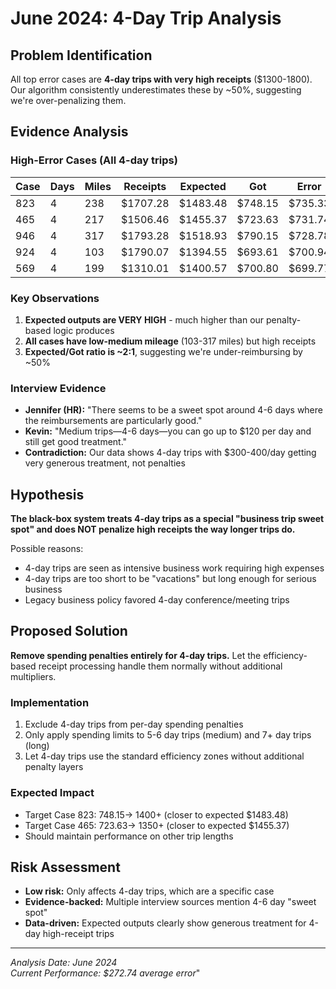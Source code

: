 # June 2024: 4-Day Trip Analysis

## Problem Identification
All top error cases are **4-day trips with very high receipts** ($1300-1800). Our algorithm consistently underestimates these by ~50%, suggesting we're over-penalizing them.

## Evidence Analysis

### High-Error Cases (All 4-day trips)

| Case | Days | Miles | Receipts | Expected | Got | Error | $/Day |
|------|------|-------|-----------|-----------|-----|-------|-------|
| 823  | 4    | 238   | $1707.28  | $1483.48  | $748.15 | $735.33 | $426.82 |
| 465  | 4    | 217   | $1506.46  | $1455.37  | $723.63 | $731.74 | $376.62 |
| 946  | 4    | 317   | $1793.28  | $1518.93  | $790.15 | $728.78 | $448.32 |
| 924  | 4    | 103   | $1790.07  | $1394.55  | $693.61 | $700.94 | $447.52 |
| 569  | 4    | 199   | $1310.01  | $1400.57  | $700.80 | $699.77 | $327.50 |

### Key Observations
1. **Expected outputs are VERY HIGH** - much higher than our penalty-based logic produces
2. **All cases have low-medium mileage** (103-317 miles) but high receipts
3. **Expected/Got ratio is ~2:1**, suggesting we're under-reimbursing by ~50%

### Interview Evidence
- **Jennifer (HR):** "There seems to be a sweet spot around 4-6 days where the reimbursements are particularly good."
- **Kevin:** "Medium trips—4-6 days—you can go up to $120 per day and still get good treatment."
- **Contradiction:** Our data shows 4-day trips with $300-400/day getting very generous treatment, not penalties

## Hypothesis
**The black-box system treats 4-day trips as a special "business trip sweet spot" and does NOT penalize high receipts the way longer trips do.**

Possible reasons:
- 4-day trips are seen as intensive business work requiring high expenses
- 4-day trips are too short to be "vacations" but long enough for serious business
- Legacy business policy favored 4-day conference/meeting trips

## Proposed Solution
**Remove spending penalties entirely for 4-day trips.** Let the efficiency-based receipt processing handle them normally without additional multipliers.

### Implementation
1. Exclude 4-day trips from per-day spending penalties
2. Only apply spending limits to 5-6 day trips (medium) and 7+ day trips (long)
3. Let 4-day trips use the standard efficiency zones without additional penalty layers

### Expected Impact
- Target Case 823: $748.15 → ~$1400+ (closer to expected $1483.48)
- Target Case 465: $723.63 → ~$1350+ (closer to expected $1455.37)
- Should maintain performance on other trip lengths

## Risk Assessment
- **Low risk:** Only affects 4-day trips, which are a specific case
- **Evidence-backed:** Multiple interview sources mention 4-6 day "sweet spot"
- **Data-driven:** Expected outputs clearly show generous treatment for 4-day high-receipt trips

---
*Analysis Date: June 2024*  
*Current Performance: $272.74 average error*" 